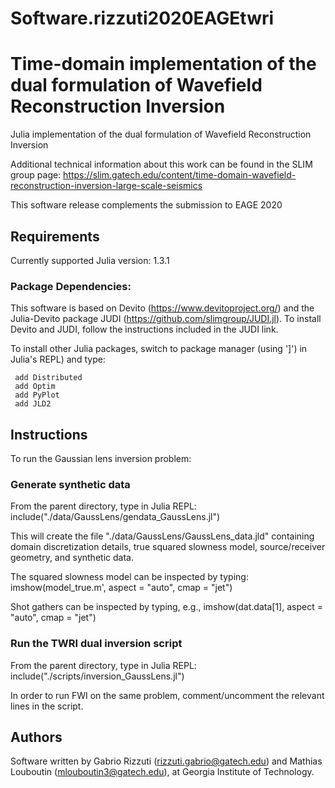 # Software.rizzuti2020EAGEtwri
# Time-domain implementation of the dual formulation of Wavefield Reconstruction Inversion

Julia implementation of the dual formulation of Wavefield Reconstruction Inversion

Additional technical information about this work can be found in the SLIM group page:
https://slim.gatech.edu/content/time-domain-wavefield-reconstruction-inversion-large-scale-seismics

This software release complements the submission to EAGE 2020

## Requirements

Currently supported Julia version: 1.3.1

### Package Dependencies: ###

This software is based on Devito (https://www.devitoproject.org/) and the Julia-Devito package JUDI (https://github.com/slimgroup/JUDI.jl). To install Devito and JUDI, follow the instructions included in the JUDI link.

To install other Julia packages, switch to package manager (using ']') in Julia's REPL) and type:

```
 add Distributed
 add Optim
 add PyPlot
 add JLD2
```

## Instructions

To run the Gaussian lens inversion problem:

### Generate synthetic data

From the parent directory, type in Julia REPL:
include("./data/GaussLens/gendata_GaussLens.jl")

This will create the file "./data/GaussLens/GaussLens_data.jld" containing domain discretization details, true squared slowness model, source/receiver geometry, and synthetic data.

The squared slowness model can be inspected by typing:
imshow(model_true.m', aspect = "auto", cmap = "jet")

Shot gathers can be inspected by typing, e.g.,
imshow(dat.data[1], aspect = "auto", cmap = "jet")

### Run the TWRI dual inversion script

From the parent directory, type in Julia REPL:
include("./scripts/inversion_GaussLens.jl")

In order to run FWI on the same problem, comment/uncomment the relevant lines in the script.

## Authors

Software written by Gabrio Rizzuti (rizzuti.gabrio@gatech.edu) and Mathias Louboutin (mlouboutin3@gatech.edu), at Georgia Institute of Technology.
